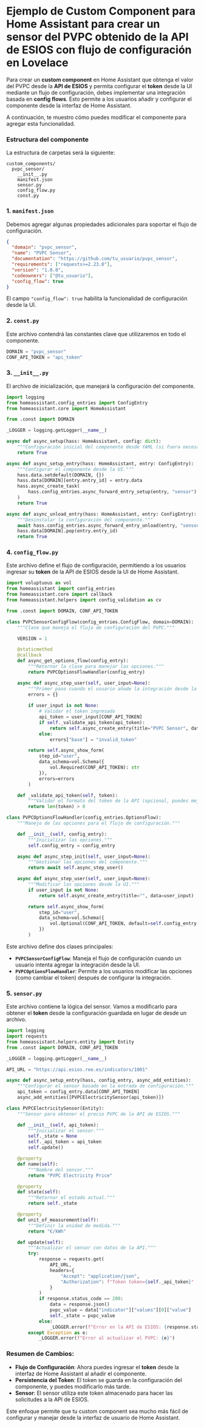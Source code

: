 # Ejemplo de Custom Component para Home Assistant para crear un sensor del PVPC obtenido de la API de ESIOS con flujo de configuración en Lovelace

Para crear un **custom component** en Home Assistant que obtenga el valor del PVPC desde la **API de ESIOS** y permita configurar el **token** desde la UI mediante un flujo de configuración, debes implementar una integración basada en **config flows**. Esto permite a los usuarios añadir y configurar el componente desde la interfaz de Home Assistant.

A continuación, te muestro cómo puedes modificar el componente para agregar esta funcionalidad.

### Estructura del componente

La estructura de carpetas será la siguiente:

```
custom_components/
  pvpc_sensor/
    __init__.py
    manifest.json
    sensor.py
    config_flow.py
    const.py
```

### 1. **`manifest.json`**

Debemos agregar algunas propiedades adicionales para soportar el flujo de configuración.

```json
{
  "domain": "pvpc_sensor",
  "name": "PVPC Sensor",
  "documentation": "https://github.com/tu_usuario/pvpc_sensor",
  "requirements": ["requests>=2.23.0"],
  "version": "1.0.0",
  "codeowners": ["@tu_usuario"],
  "config_flow": true
}
```

El campo `"config_flow": true` habilita la funcionalidad de configuración desde la UI.

### 2. **`const.py`**

Este archivo contendrá las constantes clave que utilizaremos en todo el componente.

```python
DOMAIN = "pvpc_sensor"
CONF_API_TOKEN = "api_token"
```

### 3. **`__init__.py`**

El archivo de inicialización, que manejará la configuración del componente.

```python
import logging
from homeassistant.config_entries import ConfigEntry
from homeassistant.core import HomeAssistant

from .const import DOMAIN

_LOGGER = logging.getLogger(__name__)

async def async_setup(hass: HomeAssistant, config: dict):
    """Configuración inicial del componente desde YAML (si fuera necesario)."""
    return True

async def async_setup_entry(hass: HomeAssistant, entry: ConfigEntry):
    """Configurar el componente desde la UI."""
    hass.data.setdefault(DOMAIN, {})
    hass.data[DOMAIN][entry.entry_id] = entry.data
    hass.async_create_task(
        hass.config_entries.async_forward_entry_setup(entry, "sensor")
    )
    return True

async def async_unload_entry(hass: HomeAssistant, entry: ConfigEntry):
    """Desinstalar la configuración del componente."""
    await hass.config_entries.async_forward_entry_unload(entry, "sensor")
    hass.data[DOMAIN].pop(entry.entry_id)
    return True
```

### 4. **`config_flow.py`**

Este archivo define el flujo de configuración, permitiendo a los usuarios ingresar su **token** de la API de ESIOS desde la UI de Home Assistant.

```python
import voluptuous as vol
from homeassistant import config_entries
from homeassistant.core import callback
from homeassistant.helpers import config_validation as cv

from .const import DOMAIN, CONF_API_TOKEN

class PVPCSensorConfigFlow(config_entries.ConfigFlow, domain=DOMAIN):
    """Clase que maneja el flujo de configuración del PVPC."""

    VERSION = 1

    @staticmethod
    @callback
    def async_get_options_flow(config_entry):
        """Retornar la clase para manejar las opciones."""
        return PVPCOptionsFlowHandler(config_entry)

    async def async_step_user(self, user_input=None):
        """Primer paso cuando el usuario añade la integración desde la UI."""
        errors = {}
        
        if user_input is not None:
            # Validar el token ingresado
            api_token = user_input[CONF_API_TOKEN]
            if self._validate_api_token(api_token):
                return self.async_create_entry(title="PVPC Sensor", data=user_input)
            else:
                errors["base"] = "invalid_token"

        return self.async_show_form(
            step_id="user",
            data_schema=vol.Schema({
                vol.Required(CONF_API_TOKEN): str
            }),
            errors=errors
        )

    def _validate_api_token(self, token):
        """Validar el formato del token de la API (opcional, puedes mejorar la validación)."""
        return len(token) > 0

class PVPCOptionsFlowHandler(config_entries.OptionsFlow):
    """Manejo de las opciones para el flujo de configuración."""

    def __init__(self, config_entry):
        """Inicializar las opciones."""
        self.config_entry = config_entry

    async def async_step_init(self, user_input=None):
        """Gestionar las opciones del componente."""
        return await self.async_step_user()

    async def async_step_user(self, user_input=None):
        """Modificar las opciones desde la UI."""
        if user_input is not None:
            return self.async_create_entry(title="", data=user_input)

        return self.async_show_form(
            step_id="user",
            data_schema=vol.Schema({
                vol.Optional(CONF_API_TOKEN, default=self.config_entry.data.get(CONF_API_TOKEN)): str
            })
        )
```

Este archivo define dos clases principales:
- **`PVPCSensorConfigFlow`**: Maneja el flujo de configuración cuando un usuario intenta agregar la integración desde la UI.
- **`PVPCOptionsFlowHandler`**: Permite a los usuarios modificar las opciones (como cambiar el token) después de configurar la integración.

### 5. **`sensor.py`**

Este archivo contiene la lógica del sensor. Vamos a modificarlo para obtener el **token** desde la configuración guardada en lugar de desde un archivo.

```python
import logging
import requests
from homeassistant.helpers.entity import Entity
from .const import DOMAIN, CONF_API_TOKEN

_LOGGER = logging.getLogger(__name__)

API_URL = "https://api.esios.ree.es/indicators/1001"

async def async_setup_entry(hass, config_entry, async_add_entities):
    """Configurar el sensor basado en la entrada de configuración."""
    api_token = config_entry.data[CONF_API_TOKEN]
    async_add_entities([PVPCElectricitySensor(api_token)])

class PVPCElectricitySensor(Entity):
    """Sensor para obtener el precio PVPC de la API de ESIOS."""

    def __init__(self, api_token):
        """Inicializar el sensor."""
        self._state = None
        self._api_token = api_token
        self.update()

    @property
    def name(self):
        """Nombre del sensor."""
        return "PVPC Electricity Price"

    @property
    def state(self):
        """Retornar el estado actual."""
        return self._state

    @property
    def unit_of_measurement(self):
        """Definir la unidad de medida."""
        return "€/kWh"

    def update(self):
        """Actualizar el sensor con datos de la API."""
        try:
            response = requests.get(
                API_URL,
                headers={
                    "Accept": "application/json",
                    "Authorization": f"Token token={self._api_token}"
                }
            )
            if response.status_code == 200:
                data = response.json()
                pvpc_value = data["indicator"]["values"][0]["value"]
                self._state = pvpc_value
            else:
                _LOGGER.error(f"Error en la API de ESIOS: {response.status_code}")
        except Exception as e:
            _LOGGER.error(f"Error al actualizar el PVPC: {e}")
```

### Resumen de Cambios:
- **Flujo de Configuración**: Ahora puedes ingresar el **token** desde la interfaz de Home Assistant al añadir el componente.
- **Persistencia del Token**: El token se guarda en la configuración del componente, y puedes modificarlo más tarde.
- **Sensor**: El sensor utiliza este token almacenado para hacer las solicitudes a la API de ESIOS.

Este enfoque permite que tu custom component sea mucho más fácil de configurar y manejar desde la interfaz de usuario de Home Assistant.
